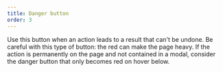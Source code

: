 ```yaml
---
title: Danger button
order: 3
---
```


Use this button when an action leads to a result that can't be undone. Be careful with this type of button: the red can make the page heavy. If the action is permanently on the page and not contained in a modal, consider the danger button that only becomes red on hover below.